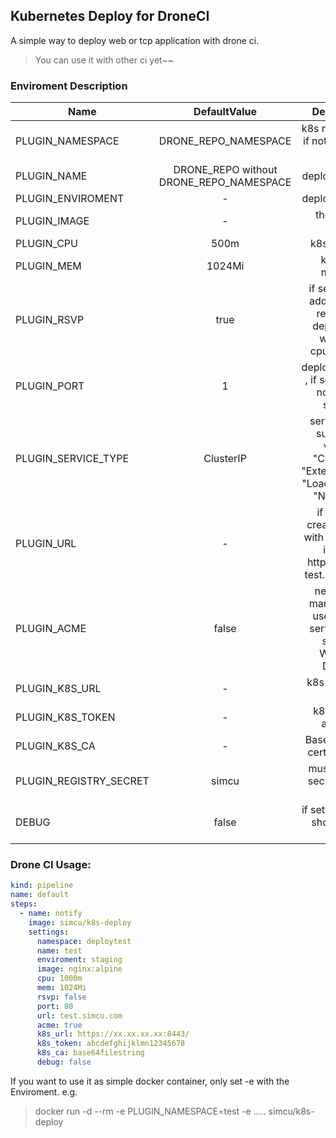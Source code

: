## Kubernetes Deploy for DroneCI

A simple way to deploy web or tcp application with drone ci.

> You can use it with other ci yet~~


### Enviroment Description

Name    |DefaultValue     |     Description
 -------- | :-----------:  | :-----------: 
PLUGIN_NAMESPACE   | DRONE_REPO_NAMESPACE | k8s namespace, if not exists, will create
PLUGIN_NAME        | DRONE_REPO without DRONE_REPO_NAMESPACE | deployname attr  
PLUGIN_ENVIROMENT  |-     | deployname attr  
PLUGIN_IMAGE       |-    | the deploy image  
PLUGIN_CPU         |500m     | k8s limit cpu  
PLUGIN_MEM         |1024Mi     | k8s limit memory 
PLUGIN_RSVP        |true     | if set true,will add resource request to deployment with limit cpu/memory  
PLUGIN_PORT        |1     | deployment port , if set to 1, will not create service  
PLUGIN_SERVICE_TYPE|ClusterIP     | service type, supported values: "ClusterIP", "ExternalName", "LoadBalancer", "NodePort"
PLUGIN_URL         |-    | if set , will create ingress with the url, not include http/https e.g. test.simcu.com
PLUGIN_ACME        |false     | need cert-manager, will use https to serve url. not support Wildcard Domain 
PLUGIN_K8S_URL     |-     | k8s api server url  
PLUGIN_K8S_TOKEN   |-     | k8s service account 
PLUGIN_K8S_CA      |-     | Base64 format cert file string
PLUGIN_REGISTRY_SECRET              |simcu     | must create a secret for pull image
DEBUG              |false     | if set to true, will show debug info   


### Drone CI Usage:

```yml
kind: pipeline
name: default
steps:
  - name: notify
    image: simcu/k8s-deploy
    settings:
      namespace: deploytest
      name: test
      enviroment: staging
      image: nginx:alpine
      cpu: 1000m
      mem: 1024Mi
      rsvp: false
      port: 80
      url: test.simcu.com
      acme: true
      k8s_url: https://xx.xx.xx.xx:8443/
      k8s_token: abcdefghijklmn12345678
      k8s_ca: base64filestring
      debug: false
```

If you want to use it as simple docker container, only set -e with the Enviroment. e.g.
> docker run -d --rm -e PLUGIN_NAMESPACE=test -e ..... simcu/k8s-deploy
